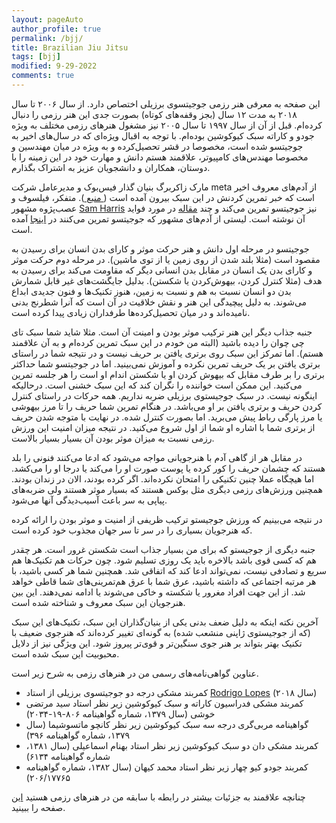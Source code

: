 ```yaml
---
layout: pageAuto
author_profile: true
permalink: /bjj/
title: Brazilian Jiu Jitsu
tags: [bjj]
modified: 9-29-2022
comments: true
---
```


این صفحه به معرفی هنر رزمی جوجیتسوی برزیلی اختصاص دارد. از سال ۲۰۰۶ تا سال ۲۰۱۸ به مدت ۱۲ سال (بجز وقفه‌های کوتاه) بصورت جدی این هنر رزمی را دنبال کرده‌ام. قبل از آن از سال ۱۹۹۷ تا سال ۲۰۰۵ نیز مشغول هنرهای رزمی مختلف به ویژه جودو و کاراته سبک کیوکوشین بوده‌ام. با توجه به اقبال ویژه‌ای که در سال‌های اخیر به جوجیتسو شده است، مخصوصا در قشر تحصیل‌کرده و به ویژه در میان مهندسین و مخصوصا مهندس‌های کامپیوتر، علاقمند هستم دانش و مهارت خود در این زمینه را با دوستان، همکاران و دانشجویان عزیز به اشتراک بگذارم. 

مارک زاکربرگ بنیان گذار فیس‌بوک و مدیرعامل شرکت meta از آدم‌های معروف اخیر است که خبر تمرین کردنش در این سبک بیرون آمده است (<a href="https://grapplinginsider.com/mark-zuckerberg-trains-brazilian-jiu-jitsu/"> منبع </a>). متفکر، فیلسوف و عصب‌پژوه مشهور <a href="https://en.wikipedia.org/wiki/Sam_Harris">Sam Harris</a> نیز جوجیتسو تمرین می‌کند و چند <a href="https://www.samharris.org/blog/the-pleasures-of-drowning">مقاله</a> در مورد فواید آن نوشته است. لیستی از آدم‌های مشهور که جوجیتسو تمرین می‌کنند در <a href="https://www.letsrollbjj.com/celebrities-that-train-brazilian-jiu-jitsu/">اینجا</a> آمده است.

جوجیتسو در مرحله اول دانش و هنر حرکت موثر و کارای بدن انسان برای رسیدن به مقصود است (مثلا بلند شدن از روی زمین یا از توی ماشین). در مرحله دوم حرکت موثر و کارای بدن یک انسان در مقابل بدن انسانی دیگر که مقاومت می‌کند برای رسیدن به هدف (مثلا کنترل کردن، بیهوش‌کردن یا شکستن). بدلیل جایگشت‌های غیر قابل شمارش بدن دو انسان نسبت به هم و نسبت به زمین، هنوز تکنیک‌ها و فنون جدیدی ابداع می‌شوند. به دلیل پیچیدگی این هنر و نقش خلاقیت در آن است که آنرا شطرنج بدنی نامیده‌اند و در میان تحصیل‌کرده‌ها طرفداران زیادی پیدا کرده است.

جنبه جذاب دیگر این هنر ترکیب موثر بودن و امینت آن است. مثلا شاید شما سبک تای چی چوان را دیده باشید (البته من خودم در این سبک تمرین کرده‌ام و به آن علاقمند هستم). اما تمرکز این سبک روی برتری یافتن بر حریف نیست و در نتیجه شما در راستای برتری یافتن بر یک حریف تمرین نکرده و آموزش نمی‌بینید. اما در جوجیتسو شما حداکثر برتری را بر طرف مقابل که بیهوش کردن او یا شکستن اندام او است را هر جلسه تمرین می‌کنید. این ممکن است خواننده را نگران کند که این سبک خشنی است. درحالیکه اینگونه نیست. در سبک جوجیستوی برزیلی ضربه نداریم. همه حرکات در راستای کنترل کردن حریف و برتری یافتن بر او می‌باشد. در هنگام تمرین شما حریف را تا مرز بیهوشی یا مرز پارگی رباط پیش می‌برید. اما بصورت کنترل شده. در نهایت با متوجه شدن حریف از برتری شما با اشاره او شما از اول شروع می‌کنید. در نتیجه میزان امنیت این ورزش رزمی نسبت به میزان موثر بودن آن بسیار بسیار بالاست.

در مقابل هر از گاهی آدم با هنرجویانی مواجه می‌شود که ادعا می‌کنند فنونی را بلد هستند که چشمان حریف را کور کرده یا پوست صورت او را می‌کند یا درجا او را می‌کشد. اما هیچگاه عملا چنین تکنیکی را امتحان نکرده‌اند. اگر کرده بودند، الان در زندان بودند. همچنین ورزش‌های رزمی دیگری مثل بوکس هستند که بسیار موثر هستند ولی ضربه‌های پیاپی به سر باعث آسیب‌دیدگی آنها می‌شود.

در نتیجه می‌بینیم که ورزش جوجیستو ترکیب ظریفی از امنیت و موثر بودن را ارائه کرده که هنرجویان بسیاری را در سر تا سر جهان مجذوب خود کرده است.

جنبه دیگری از جوجیستو که برای من بسیار جذاب است شکستن غرور است. هر چقدر هم که کسی قوی باشد بالاخره باید یک روزی تسلیم شود. چون حرکات هم تکنیک‌ها هم سریع و تصادفی نیست، نمی‌تواند ادعا کند که اتفاقی شد. همچنین شما هر کسی باشید، با هر مرتبه اجتماعی که داشته باشید، عرق شما با عرق هم‌تمرینی‌های شما قاطی خواهد شد. از این جهت افراد مغرور یا شکسته و خاکی می‌شوند یا ادامه نمی‌دهند. این بین هنرجویان این سبک معروف و شناخته شده است. 

آخرین نکته اینکه به دلیل ضعف بدنی یکی از بنیان‌گذاران این سبک، تکنیک‌های این سبک (که از جوجیستوی ژاپنی منشعب شده) به گونه‌ای تغییر کرده‌اند که هنرجوی ضعیف با تکنیک بهتر بتواند بر هنر جوی سنگین‌تر و قوی‌تر پیروز شود. این ویژگی نیز از دلایل محبوبیت این سبک شده است.

عناوین گواهی‌نامه‌های رسمی من در هنرهای رزمی به شرح زیر است.

<ul>
<li> کمربند مشکی درجه دو جوجیتسوی برزیلی از استاد <a href="https://graciebarra.com/redmond-wa/team/rodrigo-lopes/">Rodrigo Lopes</a> (سال ۲۰۱۸) </li>
<li> کمربند مشکی فدراسیون کاراته و سبک کیوکوشین زیر نظر استاد سید مرتضی خوشی  (سال ۱۳۷۹، شماره گواهینامه ۸۰۶-۱۹-۲۰۳۴) </li>
<li> گواهینامه مربی‌گری درجه سه سبک کیوکوشین زیر نظر کانچو ماتسوشیما (سال ۱۳۷۹، شماره گواهینامه ۳۹۶) </li>
<li> کمربند مشکی دان دو سبک کیوکوشین زیر نظر استاد بهنام اسماعیلی  (سال ۱۳۸۱، شماره گواهینامه ۶۱۳۴) </li>
<li> کمربند جودو کیو چهار زیر نظر استاد محمد کیهان (سال ۱۳۸۲، شماره گواهینامه ۲۰۶/۱۷۷۶۵) </li>
</ul>

چنانچه علاقمند به جزئیات بیشتر در رابطه با سابقه من در هنرهای رزمی هستید <a href="/ma"> این </a> صفحه را ببینید. 

